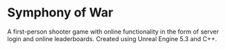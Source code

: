 # Symphony of War
A first-person shooter game with online functionality in the form of server login and online leaderboards. Created using Unreal Engine 5.3 and C++.
